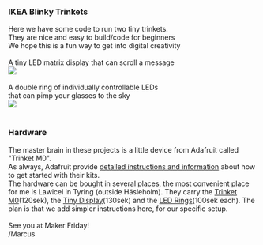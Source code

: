 <h3>IKEA Blinky Trinkets</h3>
Here we have some code to run two tiny trinkets.<br>
They are nice and easy to build/code for beginners<br>
We hope this is a fun way to get into digital creativity<br>
<br>
A tiny LED matrix display that can scroll a message<br>
<img src="https://github.com/IKEAmaker/blinky-trinket/blob/master/matrix.gif?raw=true"><br>
<br>
A double ring of individually controllable LEDs<br>
that can pimp your glasses to the sky<br>
<img src="https://github.com/IKEAmaker/blinky-trinket/blob/master/glasses.gif?raw=true"><br>
<br>
<h3>Hardware</h3>
The master brain in these projects is a little device from Adafruit called "Trinket M0".<br>
As always, Adafruit provide <a href="https://learn.adafruit.com/adafruit-trinket-m0-circuitpython-arduino?view=all">detailed instructions and information</a> about how to get started with their kits.<br>
The hardware can be bought in several places, the most convenient place for me is Lawicel in Tyring (outside Häsleholm). They carry the <a href="https://www.lawicel-shop.se/adafruit-trinket-m0">Trinket M0</a>(120sek), the <a href="https://www.lawicel-shop.se/mini-0-8-quot-8x8-led-matrix-i2c-yellow">Tiny Display</a>(130sek) and the <a href="https://www.lawicel-shop.se/neopixel-ring-16-x-ws2812-rgb"> LED Rings</a>(100sek each).
The plan is that we add simpler instructions here, for our specific setup.<br>
<br>
See you at Maker Friday!<br>
/Marcus
